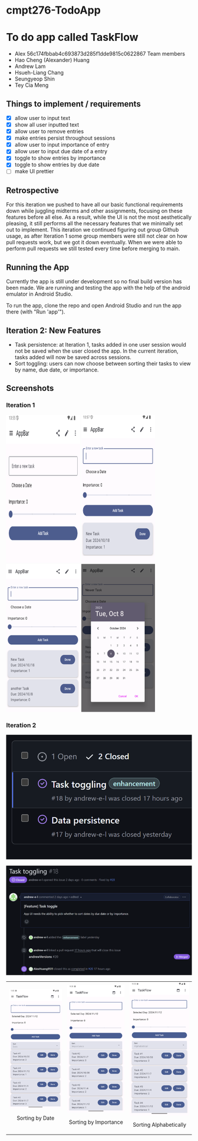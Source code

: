 
# cmpt276-TodoApp

# To do app called TaskFlow

- Alex
 56c174fbbab4c693873d285f1dde9815c0622867
Team members
- Hao Cheng (Alexander) Huang
- Andrew Lam
- Hsueh-Liang Chang
- Seungyeop Shin
- Tey Cia Meng

## Things to implement / requirements
- [x] allow user to input text
- [x] show all user inputted text
- [x] allow user to remove entries
- [x] make entries persist throughout sessions
- [x] allow user to input importance of entry
- [x] allow user to input due date of a entry
- [x] toggle to show entries by importance
- [x] toggle to show entries by due date
- [ ]  make UI prettier

## Retrospective

For this iteration we pushed to have all our basic functional requirements down while juggling midterms and other assignments, focusing on these features before all else. As a result, while the UI is not the most aesthetically pleasing, it still performs all the necessary features that we minimally set out to implement.
This iteration we continued figuring out group Github usage, as after Iteration 1 some group members were still not clear on how pull requests work, but we got it down eventually. When we were able to perform pull requests we still tested every time before merging to main.

## Running the App

Currently the app is still under development so no final build version has been made. 
We are running and testing the app with the help of the android emulator in Android Studio. 


To run the app, clone the repo and open Android Studio and run the app there (with "Run 'app'").

## Iteration 2: New Features

- Task persistence: at Iteration 1, tasks added in one user session would not be saved when the user closed the app. In the current iteration, tasks added will now be saved across sessions.
- Sort toggling: users can now choose between sorting their tasks to view by name, due date, or importance.

## Screenshots

### Iteration 1
<img src="./images/emptyList.png" alt="emptyList" width="200" height="400"/> <img src="./images/oneTask.png" alt="one task" width="200" height="400"/> <img src="./images/twoTask.png" alt="two tasks" width="200" height="400"/> <img src="./images/dateSelect.png" alt="date select" width="200" height="400"/>


### Iteration 2
![Feature tracking on Github Issues](./images/issuesOverview.png)

![Feature/Issue linking to pull and closing](./images/issueExample.png)


<table>
  <tr>
    <td style="text-align: center;">
      <img src="images/SortDate.png" alt="Sorting by Date" width="200"/>
      <p>Sorting by Date</p>
    </td>
    <td style="text-align: center;">
      <img src="images/SortImpt.png" alt="Sorting by Importance" width="200"/>
      <p>Sorting by Importance</p>
    </td>
    <td style="text-align: center;">
      <img src="images/SortAlpha.png" alt="Sorting Alphabetically" width="200"/>
      <p>Sorting Alphabetically</p>
    </td>
  </tr>
</table>


